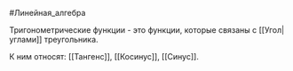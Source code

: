 
#Линейная_алгебра 


Тригонометрические функции - это функции, которые связаны с [[Угол|углами]] треугольника.

К ним относят: [[Тангенс]], [[Косинус]], [[Синус]].